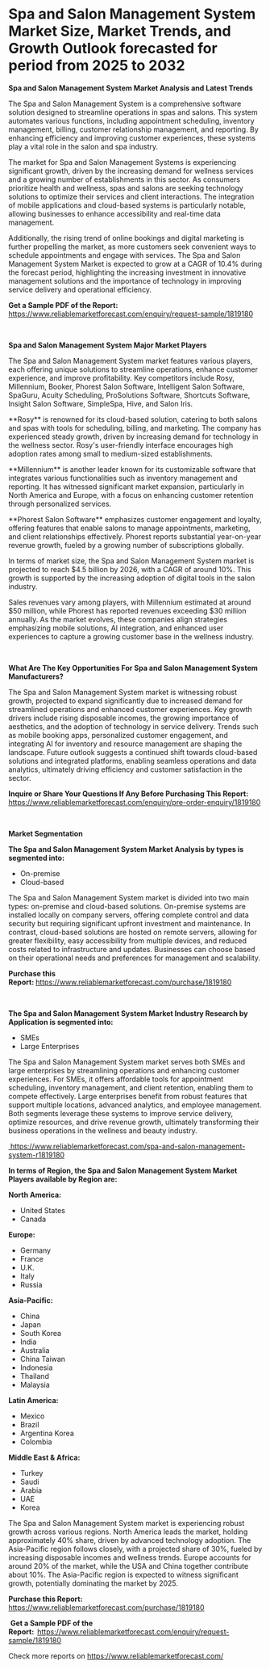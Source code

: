 <p><h1>Spa and Salon Management System Market Size, Market Trends, and Growth Outlook forecasted for period from 2025 to 2032</h1></p><p><strong>Spa and Salon Management System Market Analysis and Latest Trends</strong></p>
<p><p>The Spa and Salon Management System is a comprehensive software solution designed to streamline operations in spas and salons. This system automates various functions, including appointment scheduling, inventory management, billing, customer relationship management, and reporting. By enhancing efficiency and improving customer experiences, these systems play a vital role in the salon and spa industry.</p><p>The market for Spa and Salon Management Systems is experiencing significant growth, driven by the increasing demand for wellness services and a growing number of establishments in this sector. As consumers prioritize health and wellness, spas and salons are seeking technology solutions to optimize their services and client interactions. The integration of mobile applications and cloud-based systems is particularly notable, allowing businesses to enhance accessibility and real-time data management.</p><p>Additionally, the rising trend of online bookings and digital marketing is further propelling the market, as more customers seek convenient ways to schedule appointments and engage with services. The Spa and Salon Management System Market is expected to grow at a CAGR of 10.4% during the forecast period, highlighting the increasing investment in innovative management solutions and the importance of technology in improving service delivery and operational efficiency.</p></p>
<p><strong>Get a Sample PDF of the Report:&nbsp;</strong> <a href="https://www.reliablemarketforecast.com/enquiry/request-sample/1819180?utm_campaign=1130&utm_medium=2&utm_source=Github&utm_content=ia&utm_term=11032025&utm_id=spa-and-salon-management-system">https://www.reliablemarketforecast.com/enquiry/request-sample/1819180</a></p>
<p>&nbsp;</p>
<p><strong>Spa and Salon Management System Major Market Players</strong></p>
<p><p>The Spa and Salon Management System market features various players, each offering unique solutions to streamline operations, enhance customer experience, and improve profitability. Key competitors include Rosy, Millennium, Booker, Phorest Salon Software, Intelligent Salon Software, SpaGuru, Acuity Scheduling, ProSolutions Software, Shortcuts Software, Insight Salon Software, SimpleSpa, Hive, and Salon Iris.</p><p>**Rosy** is renowned for its cloud-based solution, catering to both salons and spas with tools for scheduling, billing, and marketing. The company has experienced steady growth, driven by increasing demand for technology in the wellness sector. Rosy's user-friendly interface encourages high adoption rates among small to medium-sized establishments.</p><p>**Millennium** is another leader known for its customizable software that integrates various functionalities such as inventory management and reporting. It has witnessed significant market expansion, particularly in North America and Europe, with a focus on enhancing customer retention through personalized services.</p><p>**Phorest Salon Software** emphasizes customer engagement and loyalty, offering features that enable salons to manage appointments, marketing, and client relationships effectively. Phorest reports substantial year-on-year revenue growth, fueled by a growing number of subscriptions globally.</p><p>In terms of market size, the Spa and Salon Management System market is projected to reach $4.5 billion by 2026, with a CAGR of around 10%. This growth is supported by the increasing adoption of digital tools in the salon industry.</p><p>Sales revenues vary among players, with Millennium estimated at around $50 million, while Phorest has reported revenues exceeding $30 million annually. As the market evolves, these companies align strategies emphasizing mobile solutions, AI integration, and enhanced user experiences to capture a growing customer base in the wellness industry.</p></p>
<p>&nbsp;</p>
<p><strong>What Are The Key Opportunities For Spa and Salon Management System Manufacturers?</strong></p>
<p><p>The Spa and Salon Management System market is witnessing robust growth, projected to expand significantly due to increased demand for streamlined operations and enhanced customer experiences. Key growth drivers include rising disposable incomes, the growing importance of aesthetics, and the adoption of technology in service delivery. Trends such as mobile booking apps, personalized customer engagement, and integrating AI for inventory and resource management are shaping the landscape. Future outlook suggests a continued shift towards cloud-based solutions and integrated platforms, enabling seamless operations and data analytics, ultimately driving efficiency and customer satisfaction in the sector.</p></p>
<p><strong>Inquire or Share Your Questions If Any Before Purchasing This Report:</strong> <a href="https://www.reliablemarketforecast.com/enquiry/pre-order-enquiry/1819180?utm_campaign=1130&utm_medium=2&utm_source=Github&utm_content=ia&utm_term=11032025&utm_id=spa-and-salon-management-system">https://www.reliablemarketforecast.com/enquiry/pre-order-enquiry/1819180</a></p>
<p>&nbsp;</p>
<p><strong>Market Segmentation</strong></p>
<p><strong>The Spa and Salon Management System Market Analysis by types is segmented into:</strong></p>
<p><ul><li>On-premise</li><li>Cloud-based</li></ul></p>
<p><p>The Spa and Salon Management System market is divided into two main types: on-premise and cloud-based solutions. On-premise systems are installed locally on company servers, offering complete control and data security but requiring significant upfront investment and maintenance. In contrast, cloud-based solutions are hosted on remote servers, allowing for greater flexibility, easy accessibility from multiple devices, and reduced costs related to infrastructure and updates. Businesses can choose based on their operational needs and preferences for management and scalability.</p></p>
<p><strong>Purchase this Report:&nbsp;</strong><a href="https://www.reliablemarketforecast.com/purchase/1819180?utm_campaign=1130&utm_medium=2&utm_source=Github&utm_content=ia&utm_term=11032025&utm_id=spa-and-salon-management-system">https://www.reliablemarketforecast.com/purchase/1819180</a></p>
<p>&nbsp;</p>
<p><strong>The Spa and Salon Management System Market Industry Research by Application is segmented into:</strong></p>
<p><ul><li>SMEs</li><li>Large Enterprises</li></ul></p>
<p><p>The Spa and Salon Management System market serves both SMEs and large enterprises by streamlining operations and enhancing customer experiences. For SMEs, it offers affordable tools for appointment scheduling, inventory management, and client retention, enabling them to compete effectively. Large enterprises benefit from robust features that support multiple locations, advanced analytics, and employee management. Both segments leverage these systems to improve service delivery, optimize resources, and drive revenue growth, ultimately transforming their business operations in the wellness and beauty industry.</p></p>
<p><a href="https://www.reliablemarketforecast.com/spa-and-salon-management-system-r1819180?utm_campaign=1130&utm_medium=2&utm_source=Github&utm_content=ia&utm_term=11032025&utm_id=spa-and-salon-management-system">&nbsp;https://www.reliablemarketforecast.com/spa-and-salon-management-system-r1819180</a></p>
<p><strong>In terms of Region, the Spa and Salon Management System Market Players available by Region are:</strong></p>
<p>
    <p> <strong> North America: </strong>
        <ul>
            <li>United States</li>
            <li>Canada</li>
        </ul>
        </p> 
    <p> <strong> Europe: </strong>
        <ul>
            <li>Germany</li>
            <li>France</li>
            <li>U.K.</li>
            <li>Italy</li>
            <li>Russia</li>
        </ul>
        </p> 
    <p> <strong> Asia-Pacific: </strong>
        <ul>
            <li>China</li>
            <li>Japan</li>
            <li>South Korea</li>
            <li>India</li>
            <li>Australia</li>
            <li>China Taiwan</li>
            <li>Indonesia</li>
            <li>Thailand</li>
            <li>Malaysia</li>
        </ul>
        </p> 
    <p> <strong> Latin America: </strong>
        <ul>
            <li>Mexico</li>
            <li>Brazil</li>
            <li>Argentina Korea</li>
            <li>Colombia</li>
        </ul>
        </p> 
    <p> <strong> Middle East & Africa: </strong>
        <ul>
            <li>Turkey</li>
            <li>Saudi</li>
            <li>Arabia</li>
            <li>UAE</li>
            <li>Korea</li>
        </ul>
    </p>
    </p>
<p><p>The Spa and Salon Management System market is experiencing robust growth across various regions. North America leads the market, holding approximately 40% share, driven by advanced technology adoption. The Asia-Pacific region follows closely, with a projected share of 30%, fueled by increasing disposable incomes and wellness trends. Europe accounts for around 20% of the market, while the USA and China together contribute about 10%. The Asia-Pacific region is expected to witness significant growth, potentially dominating the market by 2025.</p></p>
<p><strong>Purchase this Report: </strong><a href="https://www.reliablemarketforecast.com/purchase/1819180?utm_campaign=1130&utm_medium=2&utm_source=Github&utm_content=ia&utm_term=11032025&utm_id=spa-and-salon-management-system">https://www.reliablemarketforecast.com/purchase/1819180</a></p>
<p>&nbsp;<strong>Get a Sample PDF of the Report:&nbsp;&nbsp;</strong><a href="https://www.reliablemarketforecast.com/enquiry/request-sample/1819180?utm_campaign=1130&utm_medium=2&utm_source=Github&utm_content=ia&utm_term=11032025&utm_id=spa-and-salon-management-system">https://www.reliablemarketforecast.com/enquiry/request-sample/1819180</a></p>
<p><strong></strong></p>
<p>Check more reports on <a href="https://www.reliablemarketforecast.com/?utm_campaign=1130&utm_medium=2&utm_source=Github&utm_content=ia&utm_term=11032025&utm_id=spa-and-salon-management-system">https://www.reliablemarketforecast.com/</a></p>